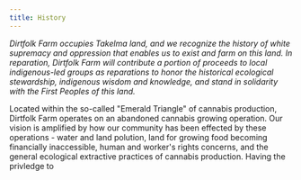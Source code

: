 ```yaml
---
title: History
---
```

*Dirtfolk Farm occupies Takelma land, and we recognize the history of white supremacy and oppression that enables us to exist and farm on this land. In reparation, Dirtfolk Farm will contribute a portion of proceeds to local indigenous-led groups as reparations to honor the historical ecological stewardship, indigenous wisdom and knowledge, and stand in solidarity with the First Peoples of this land.*

Located within the so-called "Emerald Triangle" of cannabis production, Dirtfolk Farm operates on an abandoned cannabis growing operation. Our vision is amplified by how our community has been effected by these operations - water and land polution, land for growing food becoming financially inaccessible, human and worker's rights concerns, and the general ecological extractive practices of cannabis production. Having the privledge to 